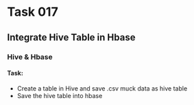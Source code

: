 # Task 017

## Integrate Hive Table in Hbase


### Hive & Hbase

#### Task:
- Create a table in Hive and save .csv muck data as hive table
- Save the hive table into hbase

